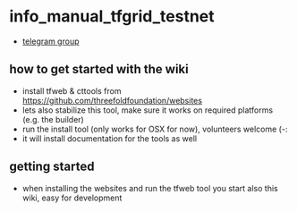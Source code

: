 # info_manual_tfgrid_testnet

- [telegram group](https://t.me/joinchat/BwOvOxxgK59GmRoZ2_sM0w)

## how to get started with the wiki

- install tfweb & cttools from https://github.com/threefoldfoundation/websites
- lets also stabilize this tool, make sure it works on required platforms (e.g. the builder)
- run the install tool (only works for OSX for now), volunteers welcome (-:
- it will install documentation for the tools as well

## getting started

- when installing the websites and run the tfweb tool you start also this wiki, easy for development

